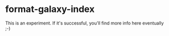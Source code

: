 # format-galaxy-index

This is an experiment. If it's successful, you'll find more info here eventually ;-)
